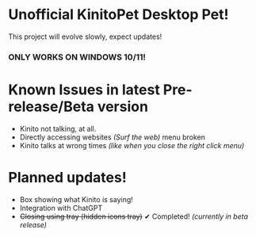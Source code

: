 # Unofficial KinitoPet Desktop Pet!
This project will evolve slowly, expect updates!

### ONLY WORKS ON WINDOWS 10/11!

# Known Issues in latest Pre-release/Beta version
* Kinito not talking, at all.
* Directly accessing websites *(Surf the web)* menu broken
* Kinito talks at wrong times *(like when you close the right click menu)*


# Planned updates!
* Box showing what Kinito is saying!
* Integration with ChatGPT
* ~~Closing using tray (hidden icons tray)~~ ✔ Completed! *(currently in beta release)*
